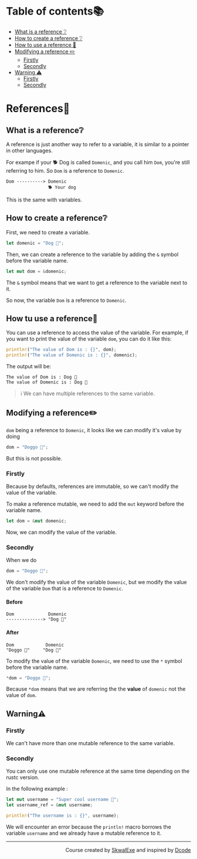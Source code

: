 # Table of contents📚
- [What is a reference ❔](#what-is-a-reference)
- [How to create a reference ❔](#how-to-create-a-reference)
- [How to use a reference 🤹](#how-to-use-a-reference)
- [Modifying a reference ✏️](#modifying-a-reference)
    - [Firstly](#firstly)
    - [Secondly](#secondly)
- [Warning ⚠️](#warning)
    - [Firstly](#firstly)
    - [Secondly](#secondly)

# References🔗
## What is a reference❔
A reference is just another way to refer to a variable, it is similar to a pointer in other languages.

For exampe if your 🐕 Dog is called `Domenic`, and you call him `Dom`, you're still referring to him. So `Dom` is a reference to `Domenic`.



```
Dom ----------> Domenic
                🐕 Your dog
```

This is the same with variables.



## How to create a reference❔
First, we need to create a variable.
```rust
let domenic = "Dog 🐶";
```
Then, we can create a reference to the variable by adding the `&` symbol before the variable name.
```rust
let mut dom = &domenic;
```
The `&` symbol means that we want to get a reference to the variable next to it.

So now, the variable `Dom` is a reference to `Domenic`.

## How tu use a reference🤹
You can use a reference to access the value of the variable.
For example, if you want to print the value of the variable `dom`, you can do it like this:
```rust
println!("The value of Dom is : {}", dom);
println!("The value of Domenic is : {}", domenic);
```
The output will be:
```
The value of Dom is : Dog 🐶
The value of Domenic is : Dog 🐶
```

> ℹ️ We can have multiple references to the same variable.

## Modifying a reference✏️
`dom` being a reference to `Domenic`, it looks like we can modify it's value by doing 
```rust
dom = "Doggo 🐶";
```
But this is not possible.
### Firstly
Because by defaults, references are immutable, so we can't modify the value of the variable.

To make a reference mutable, we need to add the `mut` keyword before the variable name.

```rust
let dom = &mut domenic;
```
Now, we can modify the value of the variable.

### Secondly
When we do 
```rust
dom = "Doggo 🐶";
```
We don't modify the value of the variable `Domenic`, but we modify the value of the variable `Dom` that is a reference to `Domenic`.

#### **Before**
```
Dom             Domenic
--------------> "Dog 🐶"
```
#### **After**
```
Dom            Domenic
"Doggo 🐶"     "Dog 🐶"
```

To modify the value of the variable `Domenic`, we need to use the `*` symbol before the variable name.
```rust
*dom = "Doggo 🐶";
```

Because `*dom` means that we are referring the the **value** of `domenic` not the value of `dom`.

## Warning⚠️
### Firstly
We can't have more than one mutable reference to the same variable.
### Secondly
You can only use one mutable reference at the same time depending on the rustc version.

In the following example : 
```rust
let mut username = "Super cool username 💪";
let username_ref = &mut username;

println!("The username is : {}", username);
```

We will encounter an error because the `println!` macro borrows the variable `username` and we already have a mutable reference to it.

<!--
---

<p align="right"><a href="https://github.com/SkwalExe/learn-rust/tree/main/course/references">Next Section ⏭️</a></p>
-->

---

<p align="right">Course created by <a href="https://github.com/SkwalExe/" target="_blank">SkwalExe</a> and inspired by <a href="https://www.youtube.com/watch?v=vOMJlQ5B-M0&list=PLVvjrrRCBy2JSHf9tGxGKJ-bYAN_uDCUL" target="_blank">Dcode</a></p>